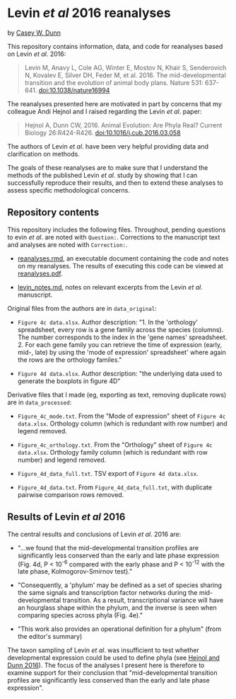 # Levin *et al* 2016 reanalyses

by [Casey W. Dunn](http://dunnlab.org/)

This repository contains information, data, and code for reanalyses based on Levin *et al*. 2016:

> Levin M, Anavy L, Cole AG, Winter E, Mostov N, Khair S, Senderovich N, Kovalev E, Silver DH, Feder M, et al. 2016. The mid-developmental transition and the evolution of animal body plans. Nature 531: 637-641. [doi:10.1038/nature16994](http://dx.doi.org/10.1038/nature16994)

The reanalyses presented here are motivated in part by concerns that my colleague Andi Hejnol and I raised regarding the Levin *et al*. paper:

> Hejnol A, Dunn CW, 2016. Animal Evolution: Are Phyla Real? Current Biology 26:R424-R426. [doi:10.1016/j.cub.2016.03.058](http://dx.doi.org/10.1016/j.cub.2016.03.058)

The authors of Levin *et al*. have been very helpful providing data and clarification on methods.

The goals of these reanalyses are to make sure that I understand the methods of the published Levin *et al*. study by showing that I can successfully reproduce their results, and then to extend these analyses to assess specific methodological concerns.

## Repository contents

This repository includes the following files. Throughout, pending questions to evin *et al*. are noted with `Question:`. Corrections to the manuscript text and analyses are noted with `Correction:`.

- [reanalyses.rmd](./reanalyses.rmd), an executable document containing the code and notes on my reanalyses. The results of executing this code can be viewed at [reanalyses.pdf](./reanalyses.pdf?raw=true).

- [levin_notes.md](./levin_notes.md), notes on relevant excerpts from the Levin *et al*. manuscript.

Original files from the authors are in `data_original`:

- `Figure 4c data.xlsx`. Author description: "1. In the 'orthology' spreadsheet, every row is a gene family across the species (columns). The number corresponds to the index in the 'gene names' spreadsheet. 2. For each gene family you can retrieve the time of expression (early, mid-, late) by using the 'mode of expression' spreadsheet' where again the rows are the orthology familes."

- `Figure 4d data.xlsx`. Author description: "the underlying data used to generate the boxplots in figure 4D"

Derivative files that I made (eg, exporting as text, removing duplicate rows) are in `data_processed`:

- `Figure_4c_mode.txt`. From the "Mode of expression" sheet of `Figure 4c data.xlsx`. Orthology column (which is redundant with row number) and legend removed. 

- `Figure_4c_orthology.txt`. From the "Orthology" sheet of `Figure 4c data.xlsx`. Orthology family column (which is redundant with row number) and legend removed.

- `Figure_4d_data_full.txt`. TSV export of `Figure 4d data.xlsx`.

- `Figure_4d_data.txt`. From `Figure_4d_data_full.txt`, with duplicate pairwise comparison rows removed.

## Results of Levin *et al* 2016

The central results and conclusions of Levin *et al*. 2016 are:

- "...we found that the mid-developmental transition profiles are significantly less conserved than the early and late phase expression (Fig. 4d, P < 10<sup>-6</sup> compared with the early phase and P < 10<sup>-12</sup> with the late phase, Kolmogorov-Smirnov test)."

- "Consequently, a 'phylum' may be defined as a set of species sharing the same signals and transcription factor networks during the mid-developmental transition. As a result, transcriptional variance will have an hourglass shape within the phylum, and the inverse is seen when comparing species across phyla (Fig. 4e)."

- "This work also provides an operational definition for a phylum" (from the editor's summary)

The taxon sampling of Levin *et al*. was insufficient to test whether developmental expression could be used to define phyla (see [Hejnol and Dunn 2016](http://dx.doi.org/10.1016/j.cub.2016.03.058)). The focus of the analyses I present here is therefore to examine support for their conclusion that "mid-developmental transition profiles are significantly less conserved than the early and late phase expression".
